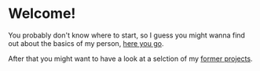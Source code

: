 # Welcome!

You probably don't know where to start, so I guess you might wanna find out about the basics of my person, [here you go](aboutme.md).

After that you might want to have a look at a selction of my [former projects](projects.md). 
